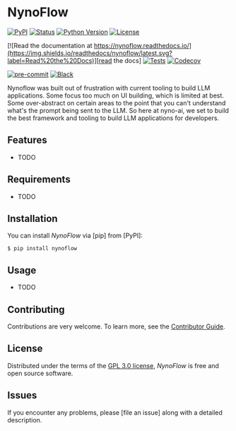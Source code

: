 # NynoFlow

[![PyPI](https://img.shields.io/pypi/v/nynoflow.svg)][pypi_]
[![Status](https://img.shields.io/pypi/status/nynoflow.svg)][status]
[![Python Version](https://img.shields.io/pypi/pyversions/nynoflow)][python version]
[![License](https://img.shields.io/pypi/l/nynoflow)][license]

[![Read the documentation at https://nynoflow.readthedocs.io/](https://img.shields.io/readthedocs/nynoflow/latest.svg?label=Read%20the%20Docs)][read the docs]
[![Tests](https://github.com/nyno-ai/nynoflow/workflows/Tests/badge.svg)][tests]
[![Codecov](https://codecov.io/gh/nyno-ai/nynoflow/branch/main/graph/badge.svg)][codecov]

[![pre-commit](https://img.shields.io/badge/pre--commit-enabled-brightgreen?logo=pre-commit&logoColor=white)][pre-commit]
[![Black](https://img.shields.io/badge/code%20style-black-000000.svg)][black]

[pypi_]: https://pypi.org/project/nynoflow/
[status]: https://pypi.org/project/nynoflow/
[python version]: https://pypi.org/project/nynoflow
[read the docs]: https://nynoflow.readthedocs.io/
[tests]: https://github.com/nyno-ai/nynoflow/actions?workflow=Tests
[codecov]: https://app.codecov.io/gh/nyno-ai/nynoflow
[pre-commit]: https://github.com/pre-commit/pre-commit
[black]: https://github.com/psf/black

Nynoflow was built out of frustration with current tooling to build LLM applications. Some focus too much on UI building, which is limited at best. Some over-abstract on certain areas to the point that you can't understand what's the prompt being sent to the LLM. So here at nyno-ai, we set to build the best framework and tooling to build LLM applications for developers.

## Features

- TODO

## Requirements

- TODO

## Installation

You can install _NynoFlow_ via [pip] from [PyPI]:

```console
$ pip install nynoflow
```

## Usage

- TODO

## Contributing

Contributions are very welcome.
To learn more, see the [Contributor Guide].

## License

Distributed under the terms of the [GPL 3.0 license][license],
_NynoFlow_ is free and open source software.

## Issues

If you encounter any problems,
please [file an issue] along with a detailed description.

<!-- github-only -->

[license]: https://github.com/nyno-ai/nynoflow/blob/main/LICENSE
[contributor guide]: https://github.com/nyno-ai/nynoflow/blob/main/CONTRIBUTING.md
[command-line reference]: https://nynoflow.readthedocs.io/en/latest/usage.html
